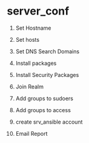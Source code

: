 # server_conf

1) Set Hostname
2) Set hosts
3) Set DNS Search Domains
4) Install packages
5) Install Security Packages
6) Join Realm
7) Add groups to sudoers
8) Add groups to access
9) create srv_ansible account


10) Email Report
